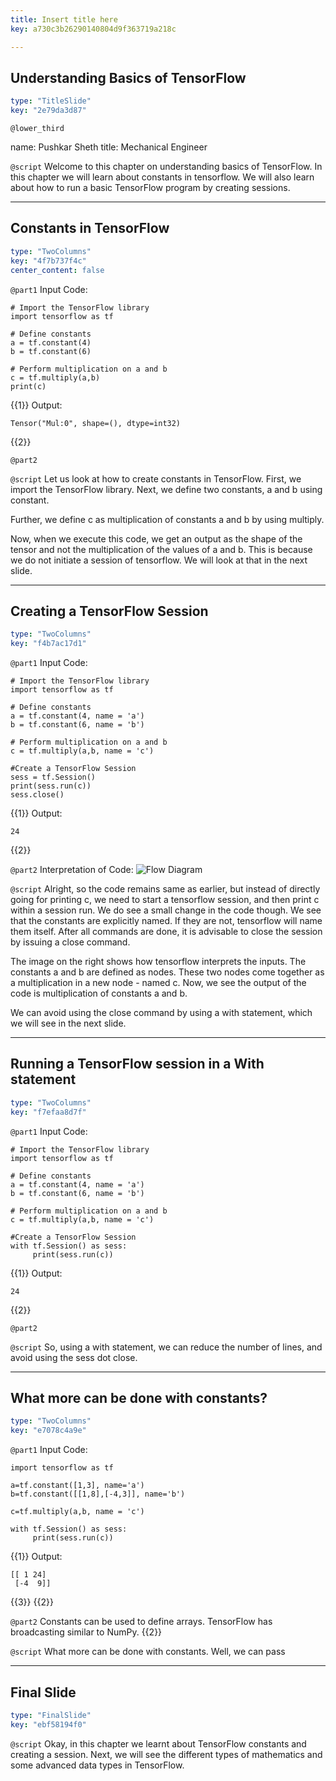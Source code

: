 ```yaml
---
title: Insert title here
key: a730c3b26290140804d9f363719a218c

---
```

## Understanding Basics of TensorFlow

```yaml
type: "TitleSlide"
key: "2e79da3d87"
```

`@lower_third`

name: Pushkar Sheth
title: Mechanical Engineer


`@script`
Welcome to this chapter on understanding basics of TensorFlow. In this chapter we will learn about constants in tensorflow. We will also learn about how to run a basic TensorFlow program by creating sessions.


---
## Constants in TensorFlow

```yaml
type: "TwoColumns"
key: "4f7b737f4c"
center_content: false
```

`@part1`
Input Code:
```
# Import the TensorFlow library
import tensorflow as tf

# Define constants
a = tf.constant(4)
b = tf.constant(6)

# Perform multiplication on a and b
c = tf.multiply(a,b)
print(c)
```
{{1}}
Output:
```
Tensor("Mul:0", shape=(), dtype=int32)
```
{{2}}


`@part2`



`@script`
Let us look at how to create constants in TensorFlow.
First, we import the TensorFlow library.
Next, we  define two constants, a and b using constant.

Further, we define c as multiplication of constants a and b by using multiply.

Now, when we execute this code, we get an output as the shape of the tensor and not the multiplication of the values of a and b.
This is because we do not initiate a session of tensorflow. We will look at that in the next slide.


---
## Creating a TensorFlow Session

```yaml
type: "TwoColumns"
key: "f4b7ac17d1"
```

`@part1`
Input Code:
```
# Import the TensorFlow library
import tensorflow as tf

# Define constants
a = tf.constant(4, name = 'a')
b = tf.constant(6, name = 'b')

# Perform multiplication on a and b
c = tf.multiply(a,b, name = 'c')

#Create a TensorFlow Session
sess = tf.Session()
print(sess.run(c))
sess.close()
```
{{1}}
Output:
```
24
```
{{2}}


`@part2`
Interpretation of Code:
![Flow Diagram](https://assets.datacamp.com/production/repositories/3605/datasets/52a4493db49457dd668c825909cc5ae41f74e02f/flowdiag1.png)


`@script`
Alright, so the code remains same as earlier, but instead of directly going for printing c, we need to start a tensorflow session, and then print c within a session run.
We do see a small change in the code though. We see that the constants are explicitly named. If they are not, tensorflow will name them itself.
After all commands are done, it is advisable to close the session by issuing a close command.

The image on the right shows how tensorflow interprets the inputs. The constants a and b are defined as nodes. 
These two nodes come together as a multiplication in a new node - named c.
Now, we see the output of the code is multiplication of constants a and b.

We can avoid using the close command by using a with statement, which we will see in the next slide.


---
## Running a TensorFlow session in a With statement

```yaml
type: "TwoColumns"
key: "f7efaa8d7f"
```

`@part1`
Input Code:
```
# Import the TensorFlow library
import tensorflow as tf

# Define constants
a = tf.constant(4, name = 'a')
b = tf.constant(6, name = 'b')

# Perform multiplication on a and b
c = tf.multiply(a,b, name = 'c')

#Create a TensorFlow Session
with tf.Session() as sess:
     print(sess.run(c))
```
{{1}}
Output:
```
24
```
{{2}}


`@part2`



`@script`
So, using a with statement, we can reduce the number of lines, and avoid using the sess dot close.


---
## What more can be done with constants?

```yaml
type: "TwoColumns"
key: "e7078c4a9e"
```

`@part1`
Input Code:
```
import tensorflow as tf

a=tf.constant([1,3], name='a')
b=tf.constant([[1,8],[-4,3]], name='b')

c=tf.multiply(a,b, name = 'c')

with tf.Session() as sess:
     print(sess.run(c))
```
{{1}}
Output:
```
[[ 1 24]
 [-4  9]]
```
{{3}}
{{2}}


`@part2`
Constants can be used to define arrays. TensorFlow has broadcasting similar to NumPy.
{{2}}


`@script`
What more can be done with constants. Well, we can pass


---
## Final Slide

```yaml
type: "FinalSlide"
key: "ebf58194f0"
```

`@script`
Okay, in this chapter we learnt about TensorFlow constants and creating a session. Next, we will see the different types of mathematics and some advanced data types in TensorFlow.

